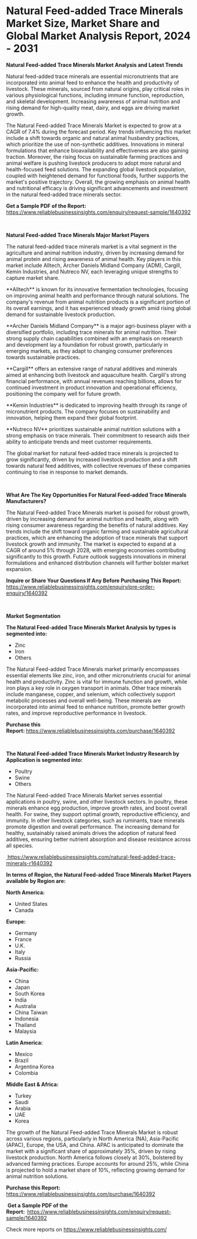 <p><h1>Natural Feed-added Trace Minerals Market Size, Market Share and Global Market Analysis Report, 2024 - 2031</h1></p><p><strong>Natural Feed-added Trace Minerals Market Analysis and Latest Trends</strong></p>
<p><p>Natural feed-added trace minerals are essential micronutrients that are incorporated into animal feed to enhance the health and productivity of livestock. These minerals, sourced from natural origins, play critical roles in various physiological functions, including immune function, reproduction, and skeletal development. Increasing awareness of animal nutrition and rising demand for high-quality meat, dairy, and eggs are driving market growth. </p><p>The Natural Feed-added Trace Minerals Market is expected to grow at a CAGR of 7.4% during the forecast period. Key trends influencing this market include a shift towards organic and natural animal husbandry practices, which prioritize the use of non-synthetic additives. Innovations in mineral formulations that enhance bioavailability and effectiveness are also gaining traction. Moreover, the rising focus on sustainable farming practices and animal welfare is pushing livestock producers to adopt more natural and health-focused feed solutions. The expanding global livestock population, coupled with heightened demand for functional foods, further supports the market's positive trajectory. Overall, the growing emphasis on animal health and nutritional efficacy is driving significant advancements and investment in the natural feed-added trace minerals sector.</p></p>
<p><strong>Get a Sample PDF of the Report:&nbsp;</strong> <a href="https://www.reliablebusinessinsights.com/enquiry/request-sample/1640392?utm_campaign=1804&utm_medium=2&utm_source=Github&utm_content=ia&utm_term=01112024&utm_id=natural-feed-added-trace-minerals">https://www.reliablebusinessinsights.com/enquiry/request-sample/1640392</a></p>
<p>&nbsp;</p>
<p><strong>Natural Feed-added Trace Minerals Major Market Players</strong></p>
<p><p>The natural feed-added trace minerals market is a vital segment in the agriculture and animal nutrition industry, driven by increasing demand for animal protein and rising awareness of animal health. Key players in this market include Alltech, Archer Daniels Midland Company (ADM), Cargill, Kemin Industries, and Nutreco NV, each leveraging unique strengths to capture market share.</p><p>**Alltech** is known for its innovative fermentation technologies, focusing on improving animal health and performance through natural solutions. The company's revenue from animal nutrition products is a significant portion of its overall earnings, and it has experienced steady growth amid rising global demand for sustainable livestock production.</p><p>**Archer Daniels Midland Company** is a major agri-business player with a diversified portfolio, including trace minerals for animal nutrition. Their strong supply chain capabilities combined with an emphasis on research and development lay a foundation for robust growth, particularly in emerging markets, as they adapt to changing consumer preferences towards sustainable practices.</p><p>**Cargill** offers an extensive range of natural additives and minerals aimed at enhancing both livestock and aquaculture health. Cargill's strong financial performance, with annual revenues reaching billions, allows for continued investment in product innovation and operational efficiency, positioning the company well for future growth.</p><p>**Kemin Industries** is dedicated to improving health through its range of micronutrient products. The company focuses on sustainability and innovation, helping them expand their global footprint. </p><p>**Nutreco NV** prioritizes sustainable animal nutrition solutions with a strong emphasis on trace minerals. Their commitment to research aids their ability to anticipate trends and meet customer requirements.</p><p>The global market for natural feed-added trace minerals is projected to grow significantly, driven by increased livestock production and a shift towards natural feed additives, with collective revenues of these companies continuing to rise in response to market demands.</p></p>
<p>&nbsp;</p>
<p><strong>What Are The Key Opportunities For Natural Feed-added Trace Minerals Manufacturers?</strong></p>
<p><p>The Natural Feed-added Trace Minerals market is poised for robust growth, driven by increasing demand for animal nutrition and health, along with rising consumer awareness regarding the benefits of natural additives. Key trends include the shift toward organic farming and sustainable agricultural practices, which are enhancing the adoption of trace minerals that support livestock growth and immunity. The market is expected to expand at a CAGR of around 5% through 2028, with emerging economies contributing significantly to this growth. Future outlook suggests innovations in mineral formulations and enhanced distribution channels will further bolster market expansion.</p></p>
<p><strong>Inquire or Share Your Questions If Any Before Purchasing This Report:</strong> <a href="https://www.reliablebusinessinsights.com/enquiry/pre-order-enquiry/1640392?utm_campaign=1804&utm_medium=2&utm_source=Github&utm_content=ia&utm_term=01112024&utm_id=natural-feed-added-trace-minerals">https://www.reliablebusinessinsights.com/enquiry/pre-order-enquiry/1640392</a></p>
<p>&nbsp;</p>
<p><strong>Market Segmentation</strong></p>
<p><strong>The Natural Feed-added Trace Minerals Market Analysis by types is segmented into:</strong></p>
<p><ul><li>Zinc</li><li>Iron</li><li>Others</li></ul></p>
<p><p>The Natural Feed-added Trace Minerals market primarily encompasses essential elements like zinc, iron, and other micronutrients crucial for animal health and productivity. Zinc is vital for immune function and growth, while iron plays a key role in oxygen transport in animals. Other trace minerals include manganese, copper, and selenium, which collectively support metabolic processes and overall well-being. These minerals are incorporated into animal feed to enhance nutrition, promote better growth rates, and improve reproductive performance in livestock.</p></p>
<p><strong>Purchase this Report:&nbsp;</strong><a href="https://www.reliablebusinessinsights.com/purchase/1640392?utm_campaign=1804&utm_medium=2&utm_source=Github&utm_content=ia&utm_term=01112024&utm_id=natural-feed-added-trace-minerals">https://www.reliablebusinessinsights.com/purchase/1640392</a></p>
<p>&nbsp;</p>
<p><strong>The Natural Feed-added Trace Minerals Market Industry Research by Application is segmented into:</strong></p>
<p><ul><li>Poultry</li><li>Swine</li><li>Others</li></ul></p>
<p><p>The Natural Feed-added Trace Minerals Market serves essential applications in poultry, swine, and other livestock sectors. In poultry, these minerals enhance egg production, improve growth rates, and boost overall health. For swine, they support optimal growth, reproductive efficiency, and immunity. In other livestock categories, such as ruminants, trace minerals promote digestion and overall performance. The increasing demand for healthy, sustainably raised animals drives the adoption of natural feed additives, ensuring better nutrient absorption and disease resistance across all species.</p></p>
<p><a href="https://www.reliablebusinessinsights.com/natural-feed-added-trace-minerals-r1640392?utm_campaign=1804&utm_medium=2&utm_source=Github&utm_content=ia&utm_term=01112024&utm_id=natural-feed-added-trace-minerals">&nbsp;https://www.reliablebusinessinsights.com/natural-feed-added-trace-minerals-r1640392</a></p>
<p><strong>In terms of Region, the Natural Feed-added Trace Minerals Market Players available by Region are:</strong></p>
<p>
    <p> <strong> North America: </strong>
        <ul>
            <li>United States</li>
            <li>Canada</li>
        </ul>
        </p> 
    <p> <strong> Europe: </strong>
        <ul>
            <li>Germany</li>
            <li>France</li>
            <li>U.K.</li>
            <li>Italy</li>
            <li>Russia</li>
        </ul>
        </p> 
    <p> <strong> Asia-Pacific: </strong>
        <ul>
            <li>China</li>
            <li>Japan</li>
            <li>South Korea</li>
            <li>India</li>
            <li>Australia</li>
            <li>China Taiwan</li>
            <li>Indonesia</li>
            <li>Thailand</li>
            <li>Malaysia</li>
        </ul>
        </p> 
    <p> <strong> Latin America: </strong>
        <ul>
            <li>Mexico</li>
            <li>Brazil</li>
            <li>Argentina Korea</li>
            <li>Colombia</li>
        </ul>
        </p> 
    <p> <strong> Middle East & Africa: </strong>
        <ul>
            <li>Turkey</li>
            <li>Saudi</li>
            <li>Arabia</li>
            <li>UAE</li>
            <li>Korea</li>
        </ul>
    </p>
    </p>
<p><p>The growth of the Natural Feed-added Trace Minerals Market is robust across various regions, particularly in North America (NA), Asia-Pacific (APAC), Europe, the USA, and China. APAC is anticipated to dominate the market with a significant share of approximately 35%, driven by rising livestock production. North America follows closely at 30%, bolstered by advanced farming practices. Europe accounts for around 25%, while China is projected to hold a market share of 10%, reflecting growing demand for animal nutrition solutions.</p></p>
<p><strong>Purchase this Report: </strong><a href="https://www.reliablebusinessinsights.com/purchase/1640392?utm_campaign=1804&utm_medium=2&utm_source=Github&utm_content=ia&utm_term=01112024&utm_id=natural-feed-added-trace-minerals">https://www.reliablebusinessinsights.com/purchase/1640392</a></p>
<p>&nbsp;<strong>Get a Sample PDF of the Report:&nbsp;&nbsp;</strong><a href="https://www.reliablebusinessinsights.com/enquiry/request-sample/1640392?utm_campaign=1804&utm_medium=2&utm_source=Github&utm_content=ia&utm_term=01112024&utm_id=natural-feed-added-trace-minerals">https://www.reliablebusinessinsights.com/enquiry/request-sample/1640392</a></p>
<p><strong></strong></p>
<p>Check more reports on <a href="https://www.reliablebusinessinsights.com/?utm_campaign=1804&utm_medium=2&utm_source=Github&utm_content=ia&utm_term=01112024&utm_id=natural-feed-added-trace-minerals">https://www.reliablebusinessinsights.com/</a></p>
